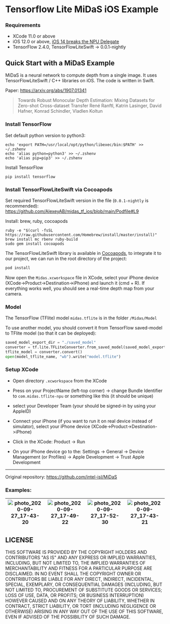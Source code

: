# Tensorflow Lite MiDaS iOS Example

### Requirements

- XCode 11.0 or above
- iOS 12.0 or above, [iOS 14 breaks the NPU Delegate](https://github.com/tensorflow/tensorflow/issues/43339)
- TensorFlow 2.4.0, TensorFlowLiteSwift -> 0.0.1-nightly

## Quick Start with a MiDaS Example

MiDaS is a neural network to compute depth from a single image. It uses TensorFlowLiteSwift / C++ libraries on iOS. The code is written in Swift.

Paper: https://arxiv.org/abs/1907.01341

> Towards Robust Monocular Depth Estimation: Mixing Datasets for Zero-shot Cross-dataset Transfer
> René Ranftl, Katrin Lasinger, David Hafner, Konrad Schindler, Vladlen Koltun

### Install TensorFlow

Set default python version to python3:

```
echo 'export PATH=/usr/local/opt/python/libexec/bin:$PATH' >> ~/.zshenv
echo 'alias python=python3' >> ~/.zshenv
echo 'alias pip=pip3' >> ~/.zshenv
```

Install TensorFlow

```shell
pip install tensorflow
```

### Install TensorFlowLiteSwift via Cocoapods

Set required TensorFlowLiteSwift version in the file (`0.0.1-nightly` is recommended): https://github.com/AlexeyAB/midas_tf_ios/blob/main/Podfile#L9

Install: brew, ruby, cocoapods

```
ruby -e "$(curl -fsSL https://raw.githubusercontent.com/Homebrew/install/master/install)"
brew install mc rbenv ruby-build
sudo gem install cocoapods
```


The TensorFlowLiteSwift library is available in [Cocoapods](https://cocoapods.org/), to integrate it to our project, we can run in the root directory of the project:

```ruby
pod install
```

Now open the `Midas.xcworkspace` file in XCode, select your iPhone device (XCode->Product->Destination->iPhone) and launch it (cmd + R). If everything works well, you should see a real-time depth map from your camera.

### Model

The TensorFlow (TFlite) model `midas.tflite` is in the folder `/Midas/Model`


To use another model, you should convert it from TensorFlow saved-model to TFlite model (so that it can be deployed):

```python
saved_model_export_dir = "./saved_model"
converter = tf.lite.TFLiteConverter.from_saved_model(saved_model_export_dir)    
tflite_model = converter.convert()
open(model_tflite_name, "wb").write("model.tflite")
```

### Setup XCode

* Open directory `.xcworkspace` from the XCode

* Press on your ProjectName (left-top corner) -> change Bundle Identifier to `com.midas.tflite-npu` or something like this (it should be unique)

* select your Developer Team (your should be signed-in by using your AppleID)

* Connect your iPhone (if you want to run it on real device instead of simulator), select your iPhone device (XCode->Product->Destination->iPhone)

* Click in the XCode: Product -> Run

* On your iPhone device go to the: Settings -> General -> Device Management (or Profiles) -> Apple Development -> Trust Apple Development

----

Original repository: https://github.com/intel-isl/MiDaS


### Examples:

| ![photo_2020-09-27_17-43-20](https://user-images.githubusercontent.com/4096485/94367804-9610de80-00e9-11eb-8a23-8b32a6f52d41.jpg) | ![photo_2020-09-27_17-49-22](https://user-images.githubusercontent.com/4096485/94367974-7201cd00-00ea-11eb-8e0a-68eb9ea10f63.jpg) | ![photo_2020-09-27_17-52-30](https://user-images.githubusercontent.com/4096485/94367976-729a6380-00ea-11eb-8ce0-39d3e26dd550.jpg) | ![photo_2020-09-27_17-43-21](https://user-images.githubusercontent.com/4096485/94367807-97420b80-00e9-11eb-9dcd-848ad9e89e03.jpg) |
|---|---|---|---|

## LICENSE

THIS SOFTWARE IS PROVIDED BY THE COPYRIGHT HOLDERS AND CONTRIBUTORS "AS IS"
AND ANY EXPRESS OR IMPLIED WARRANTIES, INCLUDING, BUT NOT LIMITED TO, THE
IMPLIED WARRANTIES OF MERCHANTABILITY AND FITNESS FOR A PARTICULAR PURPOSE
ARE DISCLAIMED. IN NO EVENT SHALL THE COPYRIGHT OWNER OR CONTRIBUTORS BE
LIABLE FOR ANY DIRECT, INDIRECT, INCIDENTAL, SPECIAL, EXEMPLARY, OR
CONSEQUENTIAL DAMAGES (INCLUDING, BUT NOT LIMITED TO, PROCUREMENT OF
SUBSTITUTE GOODS OR SERVICES; LOSS OF USE, DATA, OR PROFITS; OR BUSINESS
INTERRUPTION) HOWEVER CAUSED AND ON ANY THEORY OF LIABILITY, WHETHER IN
CONTRACT, STRICT LIABILITY, OR TORT (INCLUDING NEGLIGENCE OR OTHERWISE)
ARISING IN ANY WAY OUT OF THE USE OF THIS SOFTWARE, EVEN IF ADVISED OF THE
POSSIBILITY OF SUCH DAMAGE.
